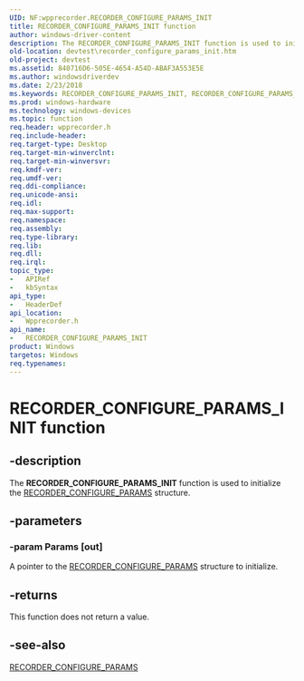 ```yaml
---
UID: NF:wpprecorder.RECORDER_CONFIGURE_PARAMS_INIT
title: RECORDER_CONFIGURE_PARAMS_INIT function
author: windows-driver-content
description: The RECORDER_CONFIGURE_PARAMS_INIT function is used to initialize the RECORDER_CONFIGURE_PARAMS structure.
old-location: devtest\recorder_configure_params_init.htm
old-project: devtest
ms.assetid: 840716D6-505E-4654-A54D-ABAF3A553E5E
ms.author: windowsdriverdev
ms.date: 2/23/2018
ms.keywords: RECORDER_CONFIGURE_PARAMS_INIT, RECORDER_CONFIGURE_PARAMS_INIT function [Driver Development Tools], devtest.recorder_configure_params_init, wpprecorder/RECORDER_CONFIGURE_PARAMS_INIT
ms.prod: windows-hardware
ms.technology: windows-devices
ms.topic: function
req.header: wpprecorder.h
req.include-header: 
req.target-type: Desktop
req.target-min-winverclnt: 
req.target-min-winversvr: 
req.kmdf-ver: 
req.umdf-ver: 
req.ddi-compliance: 
req.unicode-ansi: 
req.idl: 
req.max-support: 
req.namespace: 
req.assembly: 
req.type-library: 
req.lib: 
req.dll: 
req.irql: 
topic_type:
-	APIRef
-	kbSyntax
api_type:
-	HeaderDef
api_location:
-	Wpprecorder.h
api_name:
-	RECORDER_CONFIGURE_PARAMS_INIT
product: Windows
targetos: Windows
req.typenames: 
---
```


# RECORDER_CONFIGURE_PARAMS_INIT function


## -description


The <b>RECORDER_CONFIGURE_PARAMS_INIT</b> function is used to initialize the <a href="https://msdn.microsoft.com/library/windows/hardware/dn914606">RECORDER_CONFIGURE_PARAMS</a> structure.


## -parameters




### -param Params [out]

A pointer to the <a href="https://msdn.microsoft.com/library/windows/hardware/dn914606">RECORDER_CONFIGURE_PARAMS</a> structure to initialize.


## -returns



This function does not return a value.




## -see-also




<a href="https://msdn.microsoft.com/library/windows/hardware/dn914606">RECORDER_CONFIGURE_PARAMS</a>
 

 

